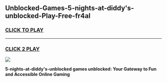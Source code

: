
## Unblocked-Games-5-nights-at-diddy's-unblocked-Play-Free-fr4al
<h3>
<a href="https://premium76.site?title=5-nights-at-diddy's-unblocked&ref=12A">CLICK TO PLAY</a></h3>
<hr>

<h3>
<a href="https://premium76.site?title=5-nights-at-diddy's-unblocked&ref=12A">CLICK 2 PLAY</a>
  
</h3>

<a href="https://premium76.site?title=5-nights-at-diddy's-unblocked&ref=12A"><img src="https://clearcache.store/games.png"></a>


**5-nights-at-diddy's-unblocked games unblocked: Your Gateway to Fun and Accessible Online Gaming**

